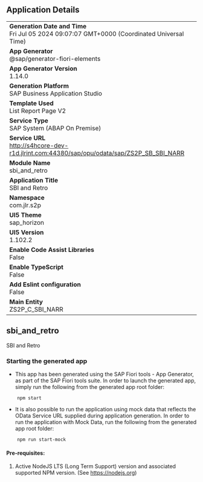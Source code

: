## Application Details
|               |
| ------------- |
|**Generation Date and Time**<br>Fri Jul 05 2024 09:07:07 GMT+0000 (Coordinated Universal Time)|
|**App Generator**<br>@sap/generator-fiori-elements|
|**App Generator Version**<br>1.14.0|
|**Generation Platform**<br>SAP Business Application Studio|
|**Template Used**<br>List Report Page V2|
|**Service Type**<br>SAP System (ABAP On Premise)|
|**Service URL**<br>http://s4hcore-dev-r1d.jlrint.com:44380/sap/opu/odata/sap/ZS2P_SB_SBI_NARR
|**Module Name**<br>sbi_and_retro|
|**Application Title**<br>SBI and Retro|
|**Namespace**<br>com.jlr.s2p|
|**UI5 Theme**<br>sap_horizon|
|**UI5 Version**<br>1.102.2|
|**Enable Code Assist Libraries**<br>False|
|**Enable TypeScript**<br>False|
|**Add Eslint configuration**<br>False|
|**Main Entity**<br>ZS2P_C_SBI_NARR|

## sbi_and_retro

SBI and Retro

### Starting the generated app

-   This app has been generated using the SAP Fiori tools - App Generator, as part of the SAP Fiori tools suite.  In order to launch the generated app, simply run the following from the generated app root folder:

```
    npm start
```

- It is also possible to run the application using mock data that reflects the OData Service URL supplied during application generation.  In order to run the application with Mock Data, run the following from the generated app root folder:

```
    npm run start-mock
```

#### Pre-requisites:

1. Active NodeJS LTS (Long Term Support) version and associated supported NPM version.  (See https://nodejs.org)


